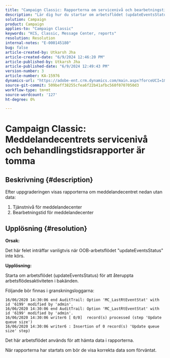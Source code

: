 ```yaml
---
title: "Campaign Classic: Rapporterna om servicenivå och bearbetningstid för Message Center är tomma"
description: "Lär dig hur du startar om arbetsflödet (updateEventsStatus) för att återuppta backend-arbetsflödesaktiviteten i Campaign Classicen."
solution: Campaign
product: Campaign
applies-to: "Campaign Classic"
keywords: "KCS, Classic, Message Center, reports"
resolution: Resolution
internal-notes: "E-000145180"
bug: false
article-created-by: Utkarsh Jha
article-created-date: "6/9/2024 12:46:20 PM"
article-published-by: Utkarsh Jha
article-published-date: "6/9/2024 12:49:43 PM"
version-number: 3
article-number: KA-15976
dynamics-url: "https://adobe-ent.crm.dynamics.com/main.aspx?forceUCI=1&pagetype=entityrecord&etn=knowledgearticle&id=36198b3f-5e26-ef11-840b-6045bd006704"
source-git-commit: 509beff38255cfea6f22b41afbc560f0707050d3
workflow-type: tm+mt
source-wordcount: '127'
ht-degree: 0%

---
```


# Campaign Classic: Meddelandecentrets servicenivå och behandlingstidsrapporter är tomma

## Beskrivning {#description}


Efter uppgraderingen visas rapporterna om meddelandecentret nedan utan data:

1. Tjänstnivå för meddelandecenter
2. Bearbetningstid för meddelandecenter


## Upplösning {#resolution}


<b>Orsak: </b>

Det här felet inträffar vanligtvis när OOB-arbetsflödet &quot;updateEventsStatus&quot; inte körs.

<b>Upplösning:</b>

Starta om arbetsflödet (updateEventsStatus) för att återuppta arbetsflödesaktiviteten i bakänden.

Följande bör finnas i granskningsloggarna:


```
16/06/2020 14:30:06 end AuditTrail: Option 'MC_LastRtEventStat' with id '6199' modified by 'admin'.
16/06/2020 14:30:06 end AuditTrail: Option 'MC_LastRtEventStat' with id '6199' modified by 'admin'.
16/06/2020 14:30:06 writer6 [ 0/0]  record(s) processed (step 'Update queue size')
16/06/2020 14:30:06 writer6 : Insertion of 0 record(s) 'Update queue size' step)
```


Det här arbetsflödet används för att hämta data i rapporterna.

När rapporterna har startats om bör de visa korrekta data som förväntat.
